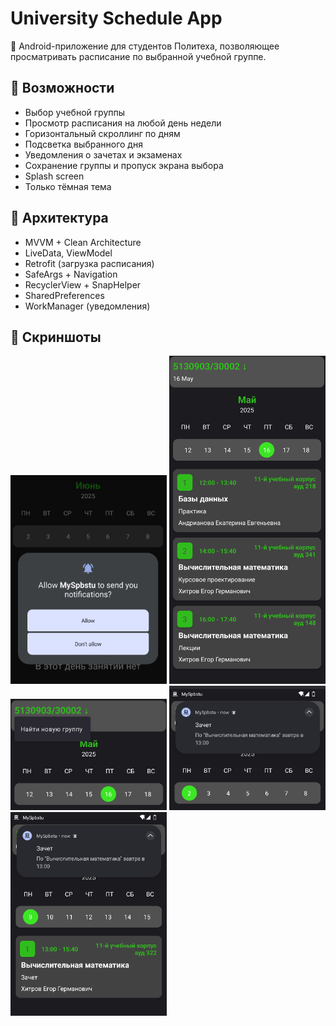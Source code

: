 # University Schedule App

📅 Android-приложение для студентов Политеха, позволяющее просматривать расписание по выбранной учебной группе.

## 📌 Возможности

- Выбор учебной группы
- Просмотр расписания на любой день недели
- Горизонтальный скроллинг по дням
- Подсветка выбранного дня
- Уведомления о зачетах и экзаменах
- Сохранение группы и пропуск экрана выбора
- Splash screen
- Только тёмная тема

## 🧱 Архитектура

- MVVM + Clean Architecture
- LiveData, ViewModel
- Retrofit (загрузка расписания)
- SafeArgs + Navigation
- RecyclerView + SnapHelper
- SharedPreferences
- WorkManager (уведомления)

## 📸 Скриншоты

<p float="left">
  <img src="Screenshots/Снимок экрана 2025-07-05 111847.png" width="250"/>
  <img src="Screenshots/Снимок экрана 2025-07-05 111927.png" width="250"/>
  <img src="Screenshots/Снимок экрана 2025-07-05 111954.png" width="250"/>
  <img src="Screenshots/Снимок экрана 2025-07-05 121117.png" width="250"/>
  <img src="Screenshots/Снимок экрана 2025-07-05 121210.png" width="250"/>
</p>

